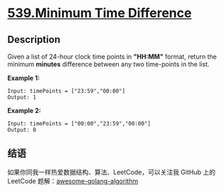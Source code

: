 # [539.Minimum Time Difference][title]

## Description
Given a list of 24-hour clock time points in **"HH:MM"** format, return the minimum **minutes** difference between any two time-points in the list.
 
**Example 1:**

```
Input: timePoints = ["23:59","00:00"]
Output: 1
```

**Example 2:**

```
Input: timePoints = ["00:00","23:59","00:00"]
Output: 0
```

## 结语

如果你同我一样热爱数据结构、算法、LeetCode，可以关注我 GitHub 上的 LeetCode 题解：[awesome-golang-algorithm][me]

[title]: https://leetcode.com/problems/minimum-time-difference/
[me]: https://github.com/kylesliu/awesome-golang-algorithm
